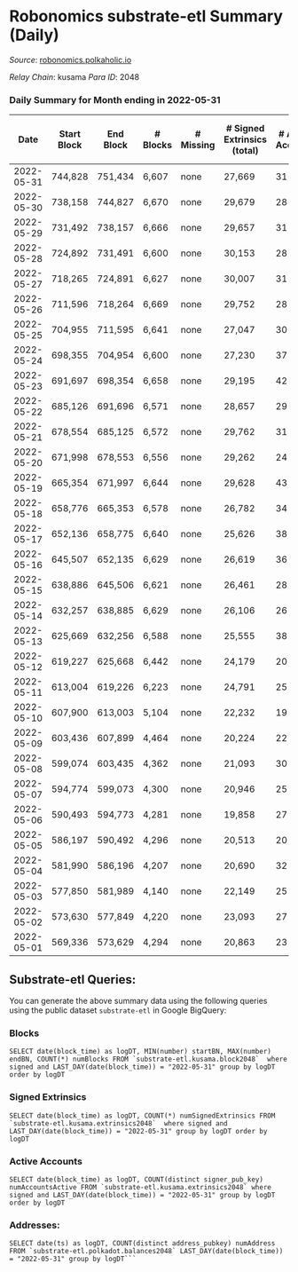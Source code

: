 # Robonomics substrate-etl Summary (Daily)

_Source_: [robonomics.polkaholic.io](https://robonomics.polkaholic.io)

*Relay Chain*: kusama
*Para ID*: 2048



### Daily Summary for Month ending in 2022-05-31


| Date | Start Block | End Block | # Blocks | # Missing | # Signed Extrinsics (total) | # Active Accounts | # Addresses with Balances | # Events | # Transfers | # XCM Transfers In | # XCM Transfers Out |
| ---- | ----------- | --------- | -------- | --------- | --------------------------- | ----------------- | ------------------------- | -------- | ----------- | ------------------ | ------------------- |
| 2022-05-31 | 744,828 | 751,434 | 6,607 | none | 27,669 | 31 | 2,564 | 120,986 |   |   |   |
| 2022-05-30 | 738,158 | 744,827 | 6,670 | none | 29,679 | 28 | 2,563 | 130,961 | 7 ($1,821.98) |   |   |
| 2022-05-29 | 731,492 | 738,157 | 6,666 | none | 29,657 | 31 | 2,562 | 131,768 | 2 ($175.61) |   |   |
| 2022-05-28 | 724,892 | 731,491 | 6,600 | none | 30,153 | 28 | 2,562 | 132,939 | 9 ($26,685.34) |   |   |
| 2022-05-27 | 718,265 | 724,891 | 6,627 | none | 30,007 | 31 | 2,561 | 132,649 | 1 ($12.30) |   |   |
| 2022-05-26 | 711,596 | 718,264 | 6,669 | none | 29,752 | 28 | 2,561 | 131,981 | 3  |   |   |
| 2022-05-25 | 704,955 | 711,595 | 6,641 | none | 27,047 | 30 | 2,561 | 119,436 | 6  |   |   |
| 2022-05-24 | 698,355 | 704,954 | 6,600 | none | 27,230 | 37 | 2,561 | 120,565 | 6 ($713.51) |   |   |
| 2022-05-23 | 691,697 | 698,354 | 6,658 | none | 29,195 | 42 | 2,561 | 130,040 | 8 ($6,527.84) |   |   |
| 2022-05-22 | 685,126 | 691,696 | 6,571 | none | 28,657 | 29 | 2,558 | 128,295 | 8 ($20.29) |   |   |
| 2022-05-21 | 678,554 | 685,125 | 6,572 | none | 29,762 | 31 | 2,557 | 131,619 | 4 ($3.14) |   |   |
| 2022-05-20 | 671,998 | 678,553 | 6,556 | none | 29,262 | 24 | 2,557 | 129,489 | 3 ($190.47) |   |   |
| 2022-05-19 | 665,354 | 671,997 | 6,644 | none | 29,628 | 43 | 2,557 | 130,761 | 7 ($310.23) |   |   |
| 2022-05-18 | 658,776 | 665,353 | 6,578 | none | 26,782 | 34 | 2,552 | 118,133 | 6 ($11,227.73) |   |   |
| 2022-05-17 | 652,136 | 658,775 | 6,640 | none | 25,626 | 38 | 2,552 | 111,073 | 8 ($49.57) |   |   |
| 2022-05-16 | 645,507 | 652,135 | 6,629 | none | 26,619 | 36 | 2,549 | 113,880 | 7 ($2,419.02) |   |   |
| 2022-05-15 | 638,886 | 645,506 | 6,621 | none | 26,461 | 28 | 2,548 | 113,356 | 2 ($46.79) |   |   |
| 2022-05-14 | 632,257 | 638,885 | 6,629 | none | 26,106 | 26 | 2,548 | 112,380 | 6 ($2,958.52) |   |   |
| 2022-05-13 | 625,669 | 632,256 | 6,588 | none | 25,555 | 38 | 2,548 | 110,540 | 4  |   |   |
| 2022-05-12 | 619,227 | 625,668 | 6,442 | none | 24,179 | 20 | 2,548 | 105,610 | 2 ($142.47) |   |   |
| 2022-05-11 | 613,004 | 619,226 | 6,223 | none | 24,791 | 25 | 2,546 | 106,358 | 5 ($1,892.29) |   |   |
| 2022-05-10 | 607,900 | 613,003 | 5,104 | none | 22,232 | 19 | 2,546 | 92,986 | 1  |   |   |
| 2022-05-09 | 603,436 | 607,899 | 4,464 | none | 20,224 | 22 | 2,546 | 83,797 | 2  |   |   |
| 2022-05-08 | 599,074 | 603,435 | 4,362 | none | 21,093 | 30 | 2,545 | 86,034 | 2 ($176.47) |   |   |
| 2022-05-07 | 594,774 | 599,073 | 4,300 | none | 20,946 | 25 | 2,545 | 85,159 | 3  |   |   |
| 2022-05-06 | 590,493 | 594,773 | 4,281 | none | 19,858 | 27 | 2,545 | 81,861 | 5 ($168.71) |   |   |
| 2022-05-05 | 586,197 | 590,492 | 4,296 | none | 20,513 | 20 | 2,545 | 83,807 | 2  |   |   |
| 2022-05-04 | 581,990 | 586,196 | 4,207 | none | 20,690 | 32 | 2,545 | 83,973 | 3  |   |   |
| 2022-05-03 | 577,850 | 581,989 | 4,140 | none | 22,149 | 25 | 2,544 | 91,289 | 1 ($28.65) |   |   |
| 2022-05-02 | 573,630 | 577,849 | 4,220 | none | 23,093 | 27 | 2,544 | 95,570 | 5 ($2,321.72) |   |   |
| 2022-05-01 | 569,336 | 573,629 | 4,294 | none | 20,863 | 23 | 2,544 | 84,851 | 1 ($838.20) |   |   |

## Substrate-etl Queries:
You can generate the above summary data using the following queries using the public dataset `substrate-etl` in Google BigQuery:


### Blocks
```
SELECT date(block_time) as logDT, MIN(number) startBN, MAX(number) endBN, COUNT(*) numBlocks FROM `substrate-etl.kusama.block2048`  where signed and LAST_DAY(date(block_time)) = "2022-05-31" group by logDT order by logDT
```


### Signed Extrinsics
```
SELECT date(block_time) as logDT, COUNT(*) numSignedExtrinsics FROM `substrate-etl.kusama.extrinsics2048`  where signed and LAST_DAY(date(block_time)) = "2022-05-31" group by logDT order by logDT
```


### Active Accounts
```
SELECT date(block_time) as logDT, COUNT(distinct signer_pub_key) numAccountsActive FROM `substrate-etl.kusama.extrinsics2048` where signed and LAST_DAY(date(block_time)) = "2022-05-31" group by logDT order by logDT
```


### Addresses:
```
SELECT date(ts) as logDT, COUNT(distinct address_pubkey) numAddress FROM `substrate-etl.polkadot.balances2048` LAST_DAY(date(block_time)) = "2022-05-31" group by logDT```

